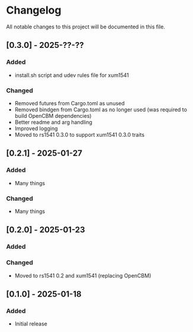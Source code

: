 # Changelog
All notable changes to this project will be documented in this file.

## [0.3.0] - 2025-??-??
### Added
- install.sh script and udev rules file for xum1541

### Changed
- Removed futures from Cargo.toml as unused
- Removed bindgen from Cargo.toml as no longer used (was required to build OpenCBM dependencies)
- Better readme and arg handling
- Improved logging
- Moved to rs1541 0.3.0 to support xum1541 0.3.0 traits

## [0.2.1] - 2025-01-27
### Added
- Many things

### Changed
- Many things

## [0.2.0] - 2025-01-23
### Added

### Changed
- Moved to rs1541 0.2 and xum1541 (replacing OpenCBM)

## [0.1.0] - 2025-01-18
### Added
- Initial release
